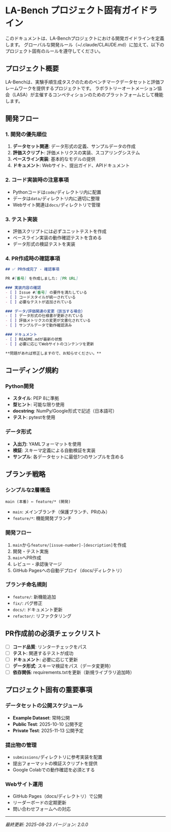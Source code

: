 # LA-Bench プロジェクト固有ガイドライン

このドキュメントは、LA-Benchプロジェクトにおける開発ガイドラインを定義します。
グローバルな開発ルール（~/.claude/CLAUDE.md）に加えて、以下のプロジェクト固有のルールを遵守してください。

## プロジェクト概要

LA-Benchは、実験手順生成タスクのためのベンチマークデータセットと評価フレームワークを提供するプロジェクトです。
ラボラトリーオートメーション協会（LASA）が主催するコンペティションのためのプラットフォームとして機能します。

## 開発フロー

### 1. 開発の優先順位

1. **データセット関連**: データ形式の定義、サンプルデータの作成
2. **評価スクリプト**: 評価メトリクスの実装、スコアリングシステム
3. **ベースライン実装**: 基本的なモデルの提供
4. **ドキュメント**: Webサイト、提出ガイド、APIドキュメント

### 2. コード実装時の注意事項

- Pythonコードは`code/`ディレクトリ内に配置
- データは`data/`ディレクトリ内に適切に整理
- Webサイト関連は`docs/`ディレクトリで管理

### 3. テスト実装

- 評価スクリプトには必ずユニットテストを作成
- ベースライン実装の動作確認テストを含める
- データ形式の検証テストを実装


### 4. PR作成時の確認事項

```markdown
## ✅ PR作成完了 - 確認事項

PR #[番号] を作成しました: [PR URL]

### 実装内容の確認
- [ ] Issue #[番号] の要件を満たしている
- [ ] コードスタイルが統一されている
- [ ] 必要なテストが追加されている

### データ/評価関連の変更（該当する場合）
- [ ] データ形式の仕様書が更新されている
- [ ] 評価メトリクスの変更が文書化されている
- [ ] サンプルデータで動作確認済み

### ドキュメント
- [ ] README.mdが最新の状態
- [ ] 必要に応じてWebサイトのコンテンツを更新

**問題があれば修正しますので、お知らせください。**
```

## コーディング規約

### Python開発
- **スタイル**: PEP 8に準拠
- **型ヒント**: 可能な限り使用
- **docstring**: NumPy/Google形式で記述（日本語可）
- **テスト**: pytestを使用

### データ形式
- **入出力**: YAMLフォーマットを使用
- **検証**: スキーマ定義による自動検証を実装
- **サンプル**: 各データセットに最低1つのサンプルを含める

## ブランチ戦略

### シンプルな2層構造

```
main (本番) ← feature/* (開発)
```

- `main`: メインブランチ（保護ブランチ、PRのみ）
- `feature/*`: 機能開発ブランチ

### 開発フロー

1. `main`から`feature/[issue-number]-[description]`を作成
2. 開発・テスト実施
3. `main`へPR作成
4. レビュー・承認後マージ
5. GitHub Pagesへの自動デプロイ（docs/ディレクトリ）

### ブランチ命名規則
- `feature/`: 新機能追加
- `fix/`: バグ修正
- `docs/`: ドキュメント更新
- `refactor/`: リファクタリング


## PR作成前の必須チェックリスト

- [ ] **コード品質**: リンターチェックをパス
- [ ] **テスト**: 関連するテストが成功
- [ ] **ドキュメント**: 必要に応じて更新
- [ ] **データ形式**: スキーマ検証をパス（データ変更時）
- [ ] **依存関係**: requirements.txtを更新（新規ライブラリ追加時）

## プロジェクト固有の重要事項

### データセットの公開スケジュール
- **Example Dataset**: 常時公開
- **Public Test**: 2025-10-10 公開予定
- **Private Test**: 2025-11-13 公開予定

### 提出物の管理
- `submissions/`ディレクトリに参考実装を配置
- 提出フォーマットの検証スクリプトを提供
- Google Colabでの動作確認を必須とする

### Webサイト運用
- GitHub Pages（docs/ディレクトリ）で公開
- リーダーボードの定期更新
- 問い合わせフォームへの対応

---

*最終更新: 2025-08-23*
*バージョン: 2.0.0*